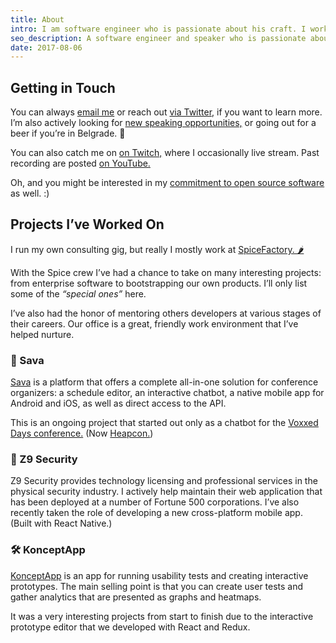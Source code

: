 ```yaml
---
title: About
intro: I am software engineer who is passionate about his craft. I work a lot with JavaScript and the surrounding ecosystem. This page is for anyone who is interested in what I’ve been up to.
seo_description: A software engineer and speaker who is passionate about his craft. Working with React, GraphQL and chatbots.
date: 2017-08-06
---
```


## Getting in Touch

You can always <a href="mailto:filipdanic7@gmail.com">email me</a> or reach out <a href="https://twitter.com/DanicFilip" target="_blank">via Twitter,</a> if you want to learn more. I’m also actively looking for <a href="/speaking">new speaking opportunities,</a> or going out for a beer if you’re in Belgrade. 🍻

You can also catch me on <a href="https://www.twitch.tv/filipdanic" target="_blank">on Twitch,</a> where I occasionally live stream. Past recording are posted <a href="https://www.youtube.com/channel/UClctBvKpOUts0_B_kvooo_w" target="_blank">on YouTube.</a>

Oh, and you might be interested in my <a href="/open-source-software">commitment to open source software</a> as well. :)

## Projects I’ve Worked On

I run my own consulting gig, but really I mostly work at <a href="https://spicefactory.co/" target="_blank" title="SpiceFactory Website">SpiceFactory. 🌶</a>

With the Spice crew I’ve had a chance to take on many interesting projects: from enterprise software to bootstrapping our own products. I’ll only list some of the _“special ones”_ here.

I’ve also had the honor of mentoring others developers at various stages of their careers. Our office is a great, friendly work environment that I’ve helped nurture.

### 🤖 Sava

<a href="https://sava.events/" target="_blank" title="Sava Events Platform">Sava</a> is a platform that offers a complete all-in-one solution for conference organizers: a schedule editor, an interactive chatbot, a native mobile app for Android and iOS, as well as direct access to the API.

This is an ongoing project that started out only as a chatbot for the <a href="https://belgrade.voxxeddays.com/" target="_blank" title="Voxxed Days Belgrade">Voxxed Days conference.</a> (Now <a href="https://heapcon.io/" target="_blank" title="Heapcon Conference">Heapcon.</a>)

### 🚨 Z9 Security

Z9 Security provides technology licensing and professional services in the physical security industry. I actively help maintain their web application that has been deployed at a number of Fortune 500 corporations. I’ve also recently taken the role of developing a new cross-platform mobile app. (Built with React Native.)

### 🛠 KonceptApp

<a href="https://konceptapp.com/" target="_blank" title="KonceptApp Website">KonceptApp</a> is an app for running usability tests and creating interactive prototypes. The main selling point is that you can create user tests and gather analytics that are presented as graphs and heatmaps.

It was a very interesting projects from start to finish due to the interactive prototype editor that we developed with React and Redux.
